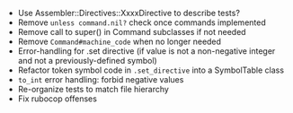 - Use Assembler::Directives::XxxxDirective to describe tests?
- Remove `unless command.nil?` check once commands implemented
- Remove call to super() in Command subclasses if not needed
- Remove `Command#machine_code` when no longer needed
- Error-handling for .set directive (if value is not a non-negative
  integer and not a previously-defined symbol)
- Refactor token symbol code in `.set_directive` into a
  SymbolTable class
- `to_int` error handling:  forbid negative values
- Re-organize tests to match file hierarchy
- Fix rubocop offenses
